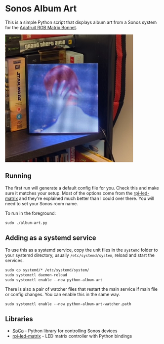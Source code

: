 # Sonos Album Art

This is a simple Python script that displays album art from a Sonos system for the [Adafruit RGB Matrix Bonnet](https://www.adafruit.com/product/3211).

![Album art display](album.png)
## Running

The first run will generate a default config file for you. Check this and make sure it matches your setup. Most of the options come from the [rpi-led-matrix](https://github.com/hzeller/rpi-rgb-led-matrix) and they're explained much better than I could over there. You will need to set your Sonos room name.

To run in the foreground:

```
sudo ./album-art.py
```

## Adding as a systemd service

To use this as a systemd service, copy the unit files in the `systemd` folder to your systemd directory, usually `/etc/systemd/system`, reload and start the services.

```
sudo cp systemd/* /etc/systemd/system/
sudo systemctl daemon-reload
sudo systemctl enable --now python-album-art
```

There is also a pair of watcher files that restart the main service if main file or config changes. You can enable this in the same way.

```
sudo systemctl enable --now python-album-art-watcher.path
```

## Libraries

* [SoCo](https://github.com/SoCo/SoCo) - Python library for controlling Sonos devices
* [rpi-led-matrix](https://github.com/hzeller/rpi-rgb-led-matrix) - LED matrix controller with Python bindings
